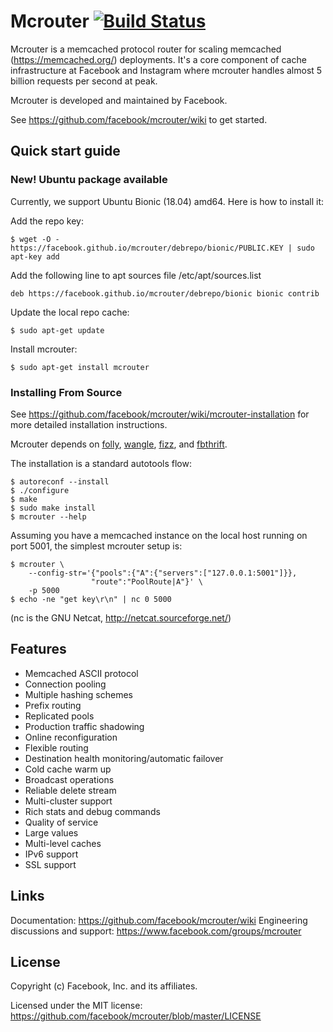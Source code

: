 # Mcrouter [![Build Status](https://travis-ci.org/facebook/mcrouter.svg?branch=master)](https://travis-ci.org/facebook/mcrouter)

Mcrouter is a memcached protocol router for scaling memcached
(https://memcached.org/) deployments. It's a core component of cache
infrastructure at Facebook and Instagram where mcrouter handles almost
5 billion requests per second at peak.

Mcrouter is developed and maintained by Facebook.

See https://github.com/facebook/mcrouter/wiki to get started.

## Quick start guide

### New! Ubuntu package available

Currently, we support Ubuntu Bionic (18.04) amd64.
Here is how to install it:

Add the repo key:

    $ wget -O - https://facebook.github.io/mcrouter/debrepo/bionic/PUBLIC.KEY | sudo apt-key add

Add the following line to apt sources file /etc/apt/sources.list

    deb https://facebook.github.io/mcrouter/debrepo/bionic bionic contrib

Update the local repo cache:

    $ sudo apt-get update

Install mcrouter:

    $ sudo apt-get install mcrouter


### Installing From Source

See https://github.com/facebook/mcrouter/wiki/mcrouter-installation for more
detailed installation instructions.

Mcrouter depends on [folly](https://github.com/facebook/folly), [wangle](https://github.com/facebook/wangle), [fizz](https://github.com/facebookincubator/fizz), and [fbthrift](https://github.com/facebook/fbthrift).

The installation is a standard autotools flow:

    $ autoreconf --install
    $ ./configure
    $ make
    $ sudo make install
    $ mcrouter --help

Assuming you have a memcached instance on the local host running on port 5001,
the simplest mcrouter setup is:

    $ mcrouter \
        --config-str='{"pools":{"A":{"servers":["127.0.0.1:5001"]}},
                      "route":"PoolRoute|A"}' \
        -p 5000
    $ echo -ne "get key\r\n" | nc 0 5000

(nc is the GNU Netcat, http://netcat.sourceforge.net/)

## Features

+ Memcached ASCII protocol
+ Connection pooling
+ Multiple hashing schemes
+ Prefix routing
+ Replicated pools
+ Production traffic shadowing
+ Online reconfiguration
+ Flexible routing
+ Destination health monitoring/automatic failover
+ Cold cache warm up
+ Broadcast operations
+ Reliable delete stream
+ Multi-cluster support
+ Rich stats and debug commands
+ Quality of service
+ Large values
+ Multi-level caches
+ IPv6 support
+ SSL support

## Links

Documentation: https://github.com/facebook/mcrouter/wiki
Engineering discussions and support: https://www.facebook.com/groups/mcrouter

## License

Copyright (c) Facebook, Inc. and its affiliates.

Licensed under the MIT license:
https://github.com/facebook/mcrouter/blob/master/LICENSE
